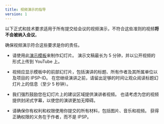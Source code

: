 ```yaml
---
title: 视频演示的指导
version: 1
---
```


以下正式和技术要求适用于所有提交给会议的视频演示，不符合这些准则的视频**将不会被纳入会议**。

确保视频演示符合这些要求是你的责任。

- 请使用此[演示模板](https://docs.google.com/presentation/d/10kOH2ccz0qEpEHrlZEV_tmIJn2Gef_p9MpewNBcooCQ/edit?usp=sharing)来制作幻灯片。 演示文稿最长为 5 分钟，并以公开视频的形式上传到 YouTube 上。

- 视频应显示模板中的前部幻灯片，包括演讲的标题、所有作者及其所属单位以及项目的 IPSP-ID。 在您继续演讲之前，请留出足够的时间让观众阅读标题幻灯片上的信息（至少 5 秒钟）。

- 我们强烈鼓励您在幻灯片上的建议区域提供演讲者视频。 也请考虑为您的视频提供封闭式字幕，以使您的演讲更加无障碍。

- 请确保你有权利和权限使用你提交的所有材料，包括图片、音乐和视频。 获得正确权限的义务在于作者，而不是 IPSP。

<!-- -->
